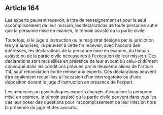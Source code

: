 Article 164
----
Les experts peuvent recevoir, à titre de renseignement et pour le seul
accomplissement de leur mission, les déclarations de toute personne autre que la
personne mise en examen, le témoin assisté ou la partie civile.

Toutefois, si le juge d'instruction ou le magistrat désigné par la juridiction
les y a autorisés, ils peuvent à cette fin recevoir, avec l'accord des
intéressés, les déclarations de la personne mise en examen, du témoin assisté ou
de la partie civile nécessaires à l'exécution de leur mission. Ces déclarations
sont recueillies en présence de leur avocat ou celui-ci dûment convoqué dans les
conditions prévues par le deuxième alinéa de l'article 114, sauf renonciation
écrite remise aux experts. Ces déclarations peuvent être également recueillies à
l'occasion d'un interrogatoire ou d'une déposition devant le juge d'instruction
en présence de l'expert.

Les médecins ou psychologues experts chargés d'examiner la personne mise en
examen, le témoin assisté ou la partie civile peuvent dans tous les cas leur
poser des questions pour l'accomplissement de leur mission hors la présence du
juge et des avocats.
